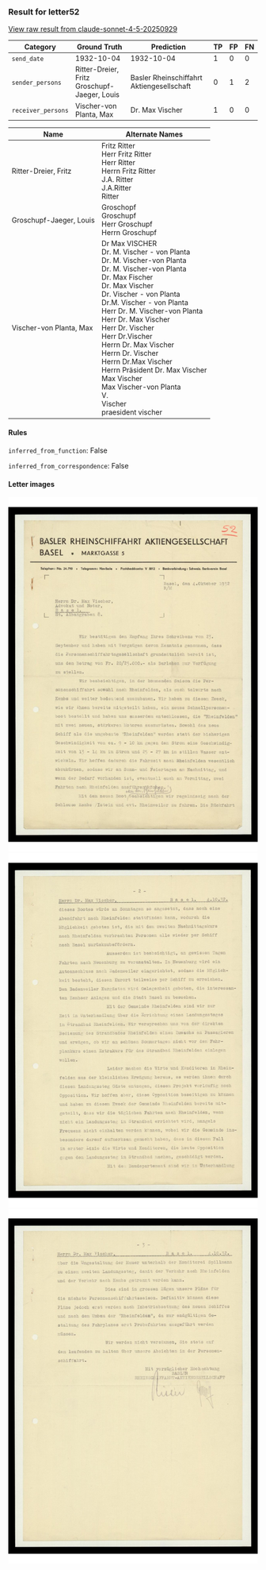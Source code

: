 ### Result for letter52
[View raw result from claude-sonnet-4-5-20250929](https://github.com/RISE-UNIBAS/humanities_data_benchmark/blob/main/results/2025-10-01/T0226/request_T0226_letter52.json)


| Category          | Ground Truth | Prediction | TP | FP | FN |
|------------------|--------------|------------|----|----|----|
| `send_date`        | 1932-10-04 | 1932-10-04 | 1 | 0 | 0 |
| `sender_persons`  | Ritter-Dreier, Fritz<br>Groschupf-Jaeger, Louis | Basler Rheinschiffahrt Aktiengesellschaft | 0 | 1 | 2 |
| `receiver_persons` | Vischer-von Planta, Max | Dr. Max Vischer | 1 | 0 | 0 |

| Name | Alternate Names |
| --- | --- |
| Ritter-Dreier, Fritz | Fritz Ritter<br>Herr Fritz Ritter<br>Herr Ritter<br>Herrn Fritz Ritter<br>J.A. Ritter<br>J.A.Ritter<br>Ritter |
| Groschupf-Jaeger, Louis | Groschopf<br>Groschupf<br>Herr Groschupf<br>Herrn Groschupf |
| Vischer-von Planta, Max | Dr Max VISCHER<br>Dr. M. Vischer - von Planta<br>Dr. M. Vischer-von Planta<br>Dr. M. Vischer-von Planta<br>Dr. Max Fischer<br>Dr. Max Vischer<br>Dr. Vischer - von Planta<br>Dr.M. Vischer - von Planta<br>Herr Dr. M. Vischer-von Planta<br>Herr Dr. Max Vischer<br>Herr Dr. Vischer<br>Herr Dr.Vischer<br>Herrn Dr. Max Vischer<br>Herrn Dr. Vischer<br>Herrn Dr.Max Vischer<br>Herrn Präsident Dr. Max Vischer<br>Max Vischer<br>Max Vischer-von Planta<br>V.<br>Vischer<br>praesident vischer |

#### Rules
`inferred_from_function`: False

`inferred_from_correspondence`: False

#### Letter images

<img src="https://github.com/RISE-UNIBAS/humanities_data_benchmark/blob/main/benchmarks/metadata_extraction/images/letter52_p1.jpg?raw=true" alt="letter52_p1.jpg" width="800px">

<img src="https://github.com/RISE-UNIBAS/humanities_data_benchmark/blob/main/benchmarks/metadata_extraction/images/letter52_p2.jpg?raw=true" alt="letter52_p2.jpg" width="800px">

<img src="https://github.com/RISE-UNIBAS/humanities_data_benchmark/blob/main/benchmarks/metadata_extraction/images/letter52_p3.jpg?raw=true" alt="letter52_p3.jpg" width="800px">


